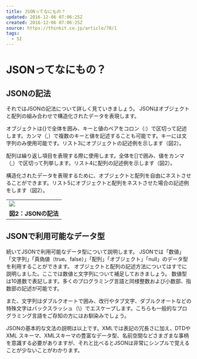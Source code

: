 ```yaml
---
title: JSONってなにもの？
updated: 2016-12-06 07:06:25Z
created: 2016-12-06 07:06:25Z
source: https://thinkit.co.jp/article/70/1
tags:
  - SI
---
```


# JSONってなにもの？

## JSONの記法

それではJSONの記法について詳しく見ていきましょう。
JSONはオブジェクトと配列の組み合わせで構造化されたデータを表現します。

オブジェクトは{}で全体を囲み、キーと値のペアをコロン（:）で区切って記述します。カンマ（,）で複数のキーと値を記述することも可能です。キーには文字列のみ使用可能です。リスト3にオブジェクトの記述例を示します（図2）。

配列は繰り返し項目を表現する際に使用します。全体を[]で囲み、値をカンマ（,）で区切って列挙します。リスト4に配列の記述例を示します（図2）。

構造化されたデータを表現するために、オブジェクトと配列を自由にネストさせることができます。リスト5にオブジェクトと配列をネストさせた場合の記述例をします（図2）。

|     |
| --- |
| ![](../_resources/9570c045bf2223638e3d18b2ec91ebc8.png) |
| **図2：JSONの記法** |

## JSONで利用可能なデータ型

続いてJSONで利用可能なデータ型について説明します。
JSONでは「数値」「文字列」「真偽値（true、false）」「配列」「オブジェクト」「null」のデータ型を利用することができます。
オブジェクトと配列の記述方法についてはすでに説明しました。ここでは数値と文字列について補足しておきましょう。
数値型は10進数で表記します。多くのプログラミング言語と同様整数および小数部、指数部の記述が可能です。

また、文字列はダブルクオートで囲み、改行やタブ文字、ダブルクオートなどの特殊文字はバックスラッシュ（\）でエスケープします。こちらも一般的なプログラミング言語をご存知の方にはお馴染みでしょう。

JSONの基本的な文法の説明は以上です。XMLでは表記の冗長さに加え、DTDやXML スキーマ、XMLスキーマの豊富なデータ型、名前空間などさまざまな事柄を意識する必要がありますが、それと比べるとJSONは非常にシンプルで覚えることが少ないことがわかります。
